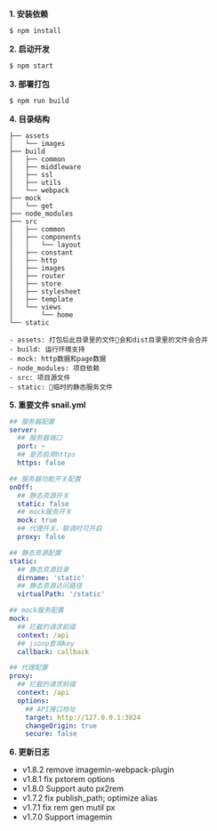 **1. 安装依赖**
```sh
$ npm install
```

**2. 启动开发**
```sh
$ npm start
```

**3. 部署打包**
```sh
$ npm run build
```

**4. 目录结构**
```
├── assets
│   └── images
├── build
│   ├── common
│   ├── middleware
│   ├── ssl
│   ├── utils
│   └── webpack
├── mock
│   └── get
├── node_modules
├── src
│   ├── common
│   ├── components
│   │   └── layout
│   ├── constant
│   ├── http
│   ├── images
│   ├── router
│   ├── store
│   ├── stylesheet
│   ├── template
│   └── views
│       └── home
└── static
```
    - assets: 打包后此目录里的文件会和dist目录里的文件会合并
    - build: 运行环境支持
    - mock: http数据和page数据
    - node_modules: 项目依赖
    - src: 项目源文件
    - static: 临时的静态服务文件

**5. 重要文件 snail.yml** 
```yml
## 服务器配置
server:
  ## 服务器端口 
  port: ~
  ## 是否启用https
  https: false

## 服务器功能开关配置
onOff:
  ## 静态资源开关
  static: false
  ## mock服务开关
  mock: true
  ## 代理开关，联调时可开启
  proxy: false

## 静态资源配置
static:
  ## 静态资源目录
  dirname: 'static'
  ## 静态资源访问路径
  virtualPath: '/static'

## mock服务配置
mock:
  ## 拦截的请求前缀
  context: /api
  ## jsonp查询key
  callback: callback

## 代理配置
proxy:
  ## 拦截的请求前缀
  context: /api
  options:
    ## API接口地址
    target: http://127.0.0.1:3824
    changeOrigin: true
    secure: false
```


**6. 更新日志** 

 - v1.8.2 remove imagemin-webpack-plugin
 - v1.8.1 fix pxtorem options
 - v1.8.0 Support auto px2rem
 - v1.7.2 fix publish_path; optimize alias
 - v1.7.1 fix rem gen mutil px
 - v1.7.0 Support imagemin
